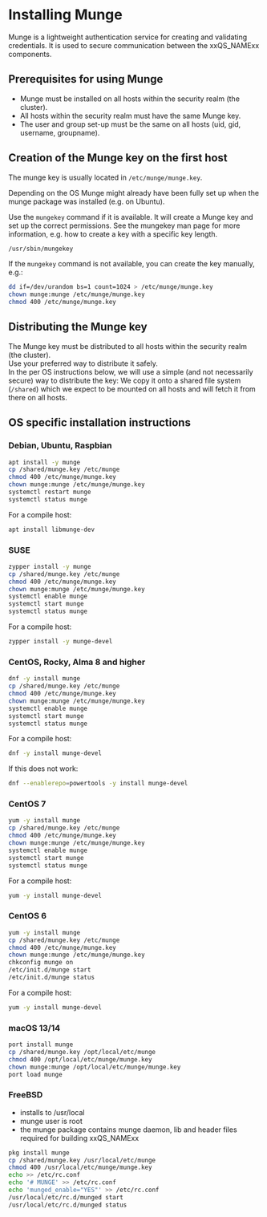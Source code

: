 # Installing Munge

Munge is a lightweight authentication service for creating and validating credentials. It is used to secure communication between the xxQS_NAMExx components.

## Prerequisites for using Munge

* Munge must be installed on all hosts within the security realm (the cluster).
* All hosts within the security realm must have the same Munge key.
* The user and group set-up must be the same on all hosts (uid, gid, username, groupname).

## Creation of the Munge key on the first host

The munge key is usually located in `/etc/munge/munge.key`.

Depending on the OS Munge might already have been fully set up when the munge package was installed (e.g. on Ubuntu).

Use the `mungekey` command if it is available. It will create a Munge key and set up the correct permissions.
See the mungekey man page for more information, e.g. how to create a key with a specific key length.

```bash
/usr/sbin/mungekey
```

If the `mungekey` command is not available, you can create the key manually, e.g.:
```bash
dd if=/dev/urandom bs=1 count=1024 > /etc/munge/munge.key
chown munge:munge /etc/munge/munge.key
chmod 400 /etc/munge/munge.key
```

## Distributing the Munge key

The Munge key must be distributed to all hosts within the security realm (the cluster).   
Use your preferred way to distribute it safely.   
In the per OS instructions below, we will use a simple (and not necessarily secure) way to distribute the key: We copy it onto a shared file system (`/shared`) which we expect to be mounted on all hosts and will fetch it from there on all hosts.

## OS specific installation instructions

### Debian, Ubuntu, Raspbian

```bash
apt install -y munge
cp /shared/munge.key /etc/munge
chmod 400 /etc/munge/munge.key
chown munge:munge /etc/munge/munge.key
systemctl restart munge
systemctl status munge
```

For a compile host:
```bash
apt install libmunge-dev
```

### SUSE

```bash
zypper install -y munge
cp /shared/munge.key /etc/munge
chmod 400 /etc/munge/munge.key
chown munge:munge /etc/munge/munge.key
systemctl enable munge
systemctl start munge
systemctl status munge
```

For a compile host:
```bash
zypper install -y munge-devel
```

### CentOS, Rocky, Alma 8 and higher

```bash
dnf -y install munge
cp /shared/munge.key /etc/munge
chmod 400 /etc/munge/munge.key
chown munge:munge /etc/munge/munge.key
systemctl enable munge
systemctl start munge
systemctl status munge
```

For a compile host:
```bash
dnf -y install munge-devel
```

If this does not work:
```bash
dnf --enablerepo=powertools -y install munge-devel
```

### CentOS 7

```bash
yum -y install munge
cp /shared/munge.key /etc/munge
chmod 400 /etc/munge/munge.key
chown munge:munge /etc/munge/munge.key
systemctl enable munge
systemctl start munge
systemctl status munge
```

For a compile host:
```bash
yum -y install munge-devel
```

### CentOS 6

```bash
yum -y install munge
cp /shared/munge.key /etc/munge
chmod 400 /etc/munge/munge.key
chown munge:munge /etc/munge/munge.key
chkconfig munge on
/etc/init.d/munge start
/etc/init.d/munge status
```

For a compile host:
```bash
yum -y install munge-devel
```


### macOS 13/14

```bash
port install munge
cp /shared/munge.key /opt/local/etc/munge
chmod 400 /opt/local/etc/munge/munge.key
chown munge:munge /opt/local/etc/munge/munge.key
port load munge
```

### FreeBSD

* installs to /usr/local
* munge user is root
* the munge package contains munge daemon, lib and header files required for building xxQS_NAMExx

```bash
pkg install munge
cp /shared/munge.key /usr/local/etc/munge
chmod 400 /usr/local/etc/munge/munge.key
echo >> /etc/rc.conf
echo '# MUNGE' >> /etc/rc.conf
echo 'munged_enable="YES"' >> /etc/rc.conf
/usr/local/etc/rc.d/munged start
/usr/local/etc/rc.d/munged status
```

[//]: # (Eeach file has to end with two empty lines)

